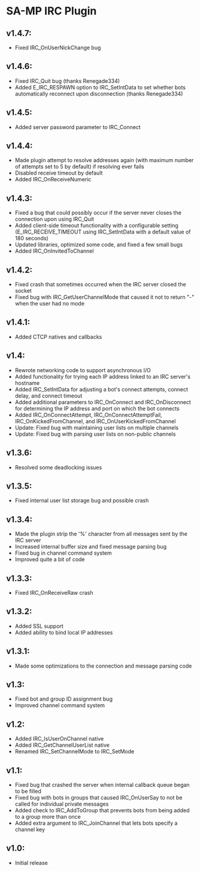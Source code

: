 SA-MP IRC Plugin
================

v1.4.7:
-------
- Fixed IRC_OnUserNickChange bug

v1.4.6:
-------

- Fixed IRC_Quit bug (thanks Renegade334)
- Added E_IRC_RESPAWN option to IRC_SetIntData to set whether bots
  automatically reconnect upon disconnection (thanks Renegade334)

v1.4.5:
-------

- Added server password parameter to IRC_Connect

v1.4.4:
-------

- Made plugin attempt to resolve addresses again (with maximum number
  of attempts set to 5 by default) if resolving ever fails
- Disabled receive timeout by default
- Added IRC_OnReceiveNumeric

v1.4.3:
-------

- Fixed a bug that could possibly occur if the server never closes
  the connection upon using IRC_Quit
- Added client-side timeout functionality with a configurable
  setting (E_IRC_RECEIVE_TIMEOUT using IRC_SetIntData with a default
  value of 180 seconds)
- Updated libraries, optimized some code, and fixed a few small bugs
- Added IRC_OnInvitedToChannel

v1.4.2:
-------

- Fixed crash that sometimes occurred when the IRC server closed the
  socket
- Fixed bug with IRC_GetUserChannelMode that caused it not to return
  "-" when the user had no mode

v1.4.1:
-------

- Added CTCP natives and callbacks

v1.4:
-----

- Rewrote networking code to support asynchronous I/O
- Added functionality for trying each IP address linked to an IRC
  server's hostname
- Added IRC_SetIntData for adjusting a bot's connect attempts,
  connect delay, and connect timeout
- Added additional parameters to IRC_OnConnect and IRC_OnDisconnect
  for determining the IP address and port on which the bot connects
- Added IRC_OnConnectAttempt, IRC_OnConnectAttemptFail,
  IRC_OnKickedFromChannel, and IRC_OnUserKickedFromChannel
- Update: Fixed bug with maintaining user lists on multiple channels
- Update: Fixed bug with parsing user lists on non-public channels

v1.3.6:
-------

- Resolved some deadlocking issues

v1.3.5:
-------

- Fixed internal user list storage bug and possible crash

v1.3.4:
-------

- Made the plugin strip the '%' character from all messages sent by
  the IRC server
- Increased internal buffer size and fixed message parsing bug
- Fixed bug in channel command system
- Improved quite a bit of code

v1.3.3:
-------

- Fixed IRC_OnReceiveRaw crash

v1.3.2:
-------

- Added SSL support
- Added ability to bind local IP addresses

v1.3.1:
-------

- Made some optimizations to the connection and message parsing code

v1.3:
-----

- Fixed bot and group ID assignment bug
- Improved channel command system

v1.2:
-----

- Added IRC_IsUserOnChannel native
- Added IRC_GetChannelUserList native
- Renamed IRC_SetChannelMode to IRC_SetMode

v1.1:
-----

- Fixed bug that crashed the server when internal callback queue
  began to be filled
- Fixed bug with bots in groups that caused IRC_OnUserSay to not be
  called for individual private messages
- Added check to IRC_AddToGroup that prevents bots from being added
  to a group more than once
- Added extra argument to IRC_JoinChannel that lets bots specify a
  channel key

v1.0:
-----

- Initial release
